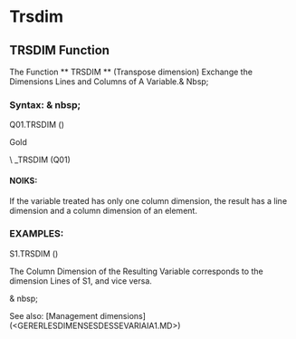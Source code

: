 # Trsdim

## TRSDIM Function

The Function ** TRSDIM ** (Transpose dimension) Exchange the Dimensions Lines and Columns of A Variable.& Nbsp;

### Syntax: & nbsp;

Q01.TRSDIM ()

Gold

\ _TRSDIM (Q01)

#### NOIKS:

If the variable treated has only one column dimension, the result has a line dimension and a column dimension of an element.

### EXAMPLES:

S1.TRSDIM ()

The Column Dimension of the Resulting Variable corresponds to the dimension Lines of S1, and vice versa.

& nbsp;

See also: [Management dimensions] (<GERERLESDIMENSESDESSEVARIAIA1.MD>)